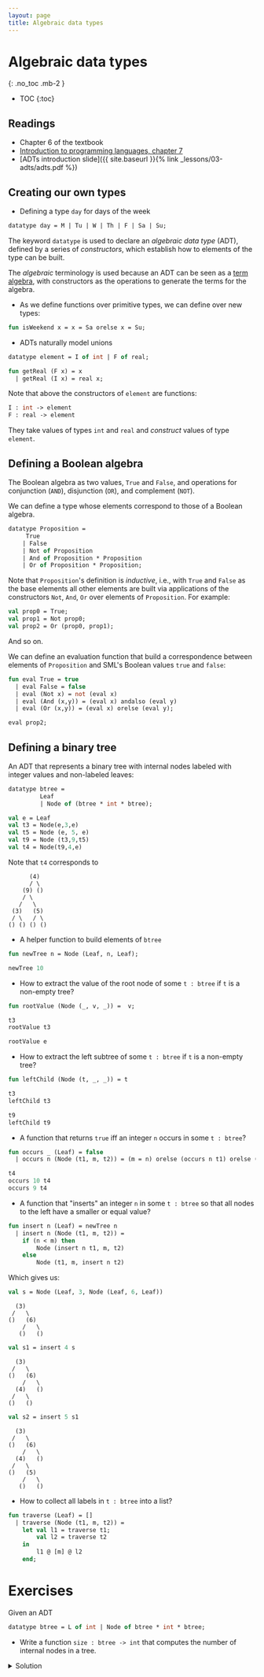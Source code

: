 ```yaml
---
layout: page
title: Algebraic data types
---
```


# Algebraic data types
{: .no_toc .mb-2 }

- TOC
{:toc}

## Readings

- Chapter 6 of the textbook
- [Introduction to programming languages, chapter 7](https://en.wikibooks.org/wiki/Introduction_to_Programming_Languages/Algebraic_Data_Types)
- [ADTs introduction slide]({{ site.baseurl }}{% link _lessons/03-adts/adts.pdf %})


## Creating our own types

- Defining a type `day` for days of the week

``` ocaml
datatype day = M | Tu | W | Th | F | Sa | Su;
```

The keyword `datatype` is used to declare an *algebraic data type* (ADT),
defined by a series of *constructors*, which establish how to elements of the
type can be built.

The *algebraic* terminology is used because an ADT can be seen as a [term
algebra](https://en.wikipedia.org/wiki/Term_algebra), with constructors as the
operations to generate the terms for the algebra.

- As we define functions over primitive types, we can define over new types:

``` ocaml
fun isWeekend x = x = Sa orelse x = Su;
```

- ADTs naturally model unions

``` ocaml
datatype element = I of int | F of real;

fun getReal (F x) = x
  | getReal (I x) = real x;
```

Note that above the constructors of `element` are functions:

``` ocaml
I : int -> element
F : real -> element
```

They take values of types `int` and `real` and *construct* values of type
`element`.

## Defining a Boolean algebra

The Boolean algebra as two values, `True` and `False`, and operations for
conjunction (`AND`), disjunction (`OR`), and complement (`NOT`).

We can define a type whose elements correspond to those of a Boolean algebra.

``` ocaml
datatype Proposition =
     True
    | False
    | Not of Proposition
    | And of Proposition * Proposition
    | Or of Proposition * Proposition;
```

Note that `Proposition`'s definition is *inductive*, i.e., with `True` and
`False` as the base elements all other elements are built via applications of
the constructors `Not`, `And`, `Or` over elements of `Proposition`. For example:

``` ocaml
val prop0 = True;
val prop1 = Not prop0;
val prop2 = Or (prop0, prop1);
```

And so on.

We can define an evaluation function that build a correspondence between
elements of `Proposition` and SML's Boolean values `true` and `false`:

``` ocaml
fun eval True = true
  | eval False = false
  | eval (Not x) = not (eval x)
  | eval (And (x,y)) = (eval x) andalso (eval y)
  | eval (Or (x,y)) = (eval x) orelse (eval y);

eval prop2;
```

## Defining a binary tree

An ADT that represents a binary tree with internal nodes labeled with integer
values and non-labeled leaves:

``` ocaml
datatype btree =
         Leaf
         | Node of (btree * int * btree);

val e = Leaf
val t3 = Node(e,3,e)
val t5 = Node (e, 5, e)
val t9 = Node (t3,9,t5)
val t4 = Node(t9,4,e)
```

Note that `t4` corresponds to

```
      (4)
      / \
    (9) ()
    / \
   /   \
 (3)   (5)
 / \   / \
() () () ()
```

- A helper function to build elements of `btree`

``` ocaml
fun newTree n = Node (Leaf, n, Leaf);

newTree 10
```

- How to extract the value of the root node of some `t : btree` if `t` is a
  non-empty tree?


``` ocaml
fun rootValue (Node (_, v, _)) =  v;

t3
rootValue t3

rootValue e
```

- How to extract the left subtree of some `t : btree` if `t` is a
  non-empty tree?

``` ocaml
fun leftChild (Node (t, _, _)) = t

t3
leftChild t3

t9
leftChild t9
```
- A function that returns `true` iff an integer `n` occurs in some `t : btree`?

``` ocaml
fun occurs _ (Leaf) = false
  | occurs n (Node (t1, m, t2)) = (m = n) orelse (occurs n t1) orelse (occurs n t2)

t4
occurs 10 t4
occurs 9 t4
```

- A function that "inserts" an integer `n` in some `t : btree` so that all nodes
  to the left have a smaller or equal value?

``` ocaml
fun insert n (Leaf) = newTree n
  | insert n (Node (t1, m, t2)) =
    if (n < m) then
        Node (insert n t1, m, t2)
    else
        Node (t1, m, insert n t2)
```

Which gives us:

``` ocaml
val s = Node (Leaf, 3, Node (Leaf, 6, Leaf))
```

```
  (3)
 /   \
()   (6)
    /   \
   ()   ()
```

``` ocaml
val s1 = insert 4 s
```
```
  (3)
 /   \
()   (6)
    /   \
  (4)   ()
 /   \
()   ()
```

``` ocaml
val s2 = insert 5 s1
```
```
  (3)
 /   \
()   (6)
    /   \
  (4)   ()
 /   \
()   (5)
    /   \
   ()   ()
```

- How to collect all labels in `t : btree` into a list?

``` ocaml
fun traverse (Leaf) = []
  | traverse (Node (t1, m, t2)) =
    let val l1 = traverse t1;
        val l2 = traverse t2
    in
        l1 @ [m] @ l2
    end;
```

# Exercises

Given an ADT

```ocaml
datatype btree = L of int | Node of btree * int * btree;
```

- Write a function `size : btree -> int` that computes the number of internal
  nodes in a tree.


<details>
<summary>Solution</summary>
<p>

{{
"```ocaml
fun size (L(_)) = 0
  | size (Node(t1, _, t2)) = (size t1) + 1 + (size t2);

size (Node(Node(L(0),1,L(2)), 3, Node(L(4),5,Node(L(6),7,L(8)))));
```"
| markdownify}}

</p>
</details>

- Write a function `mirror : btree -> btree` which takes a tree `t` and returns
the *mirror image* of `t`, that is, the tree obtained from `t` by swapping every
left subtree with its corresponding right subtree.  For example,

```
mirror (Node (Node (L 0, 1, L 1),
              3,
              Node (L 0, 4, Node (L 1, 7, L 2))) )
```

is

```
       Node (Node (Node (L 2, 7, L 1), 4, L 0),
             3,
             Node (L 1, 1, L 0),
             )
```

<details><summary>Solution</summary>
<p>

{{
"```ocaml
fun mirror (L n) = L n
  | mirror (Node (t1, n, t2)) = Node (mirror t2, n, mirror t1);

mirror (Node (Node (L 0, 1, L 1),
              3,
              Node (L 0, 4, Node (L 1, 7, L 2))) );
```"
| markdownify}}

</p>
</details>
